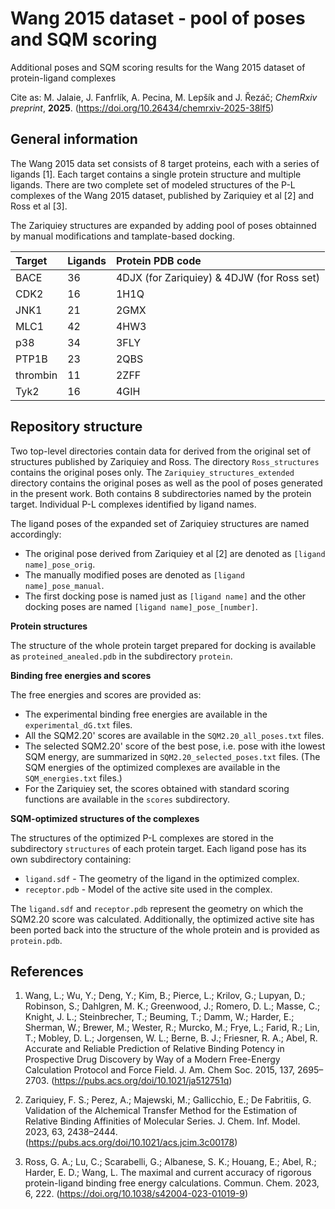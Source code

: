 Wang 2015 dataset - pool of poses and SQM scoring
=================================================

Additional poses and SQM scoring results for the Wang 2015 dataset of protein-ligand complexes

Cite as: M. Jalaie, J. Fanfrlík, A. Pecina, M. Lepšík and J. Řezáč; *ChemRxiv preprint*, **2025**. (https://doi.org/10.26434/chemrxiv-2025-38lf5)

General information
-------------------

The Wang 2015 data set consists of 8 target proteins, each with a series of ligands [1]. Each target contains a single protein structure and multiple ligands. There are two complete set of modeled structures of the P-L complexes of the Wang 2015 dataset, published by Zariquiey et al [2] and Ross et al [3]. 

The Zariquiey structures are expanded by adding pool of poses obtainned by manual modifications and tamplate-based docking. 

| Target   | Ligands | Protein PDB code                           | 
| :------- | :------ | :----------------------------------------- |
| BACE     | 36      | 4DJX (for Zariquiey) & 4DJW (for Ross set) |
| CDK2     | 16      | 1H1Q                                       |
| JNK1     | 21      | 2GMX                                       |
| MLC1     | 42      | 4HW3                                       |
| p38      | 34      | 3FLY                                       |
| PTP1B    | 23      | 2QBS                                       |
| thrombin | 11      | 2ZFF                                       |
| Tyk2     | 16      | 4GIH                                       |


Repository structure
--------------------

Two top-level directories contain data for derived from the original set of structures published by Zariquiey and Ross. The directory `Ross_structures` contains the original poses only. The `Zariquiey_structures_extended` directory contains the original poses as well as the pool of poses generated in the present work. Both contains 8 subdirectories named by the protein target. Individual P-L complexes identified by ligand names.

The ligand poses of the expanded set of Zariquiey structures are named accordingly:
- The original pose derived from Zariquiey et al [2] are denoted as `[ligand name]_pose_orig`.
- The manually modified poses are denoted as `[ligand name]_pose_manual`.
- The first docking pose is named just as `[ligand name]` and the other docking poses are named `[ligand name]_pose_[number]`.

**Protein structures**

The structure of the whole protein target prepared for docking is available as `proteined_anealed.pdb` in the subdirectory `protein`.

**Binding free energies and scores**

The free energies and scores are provided as:
- The experimental binding free energies are available in the `experimental_dG.txt` files.
- All the SQM2.20' scores are  available in the `SQM2.20_all_poses.txt` files.
- The selected SQM2.20' score of the best pose, i.e. pose with ithe lowest SQM energy, are summarized in `SQM2.20_selected_poses.txt` files. (The SQM energies of the optimized complexes are available in the `SQM_energies.txt` files.)
- For the Zariquiey set, the scores obtained with standard scoring functions are available in the `scores` subdirectory.

**SQM-optimized structures of the complexes**

The structures of the optimized P-L complexes are stored in the subdirectory `structures` of each protein target. Each ligand pose has its own subdirectory containing: 
- `ligand.sdf` - The geometry of the ligand in the optimized complex. 
- `receptor.pdb` - Model of the active site used in the complex.

The `ligand.sdf` and `receptor.pdb` represent the geometry on which the SQM2.20 score was calculated. Additionally, the optimized active site has been ported back into the structure of the whole protein and is provided as `protein.pdb`.

References
----------
1) Wang, L.; Wu, Y.; Deng, Y.; Kim, B.; Pierce, L.; Krilov, G.; Lupyan, D.; Robinson, S.; Dahlgren, M. K.; Greenwood, J.; Romero, D. L.; Masse, C.; Knight, J. L.; Steinbrecher, T.; Beuming, T.; Damm, W.; Harder, E.; Sherman, W.; Brewer, M.; Wester, R.; Murcko, M.; Frye, L.; Farid, R.; Lin, T.; Mobley, D. L.; Jorgensen, W. L.; Berne, B. J.; Friesner, R. A.; Abel, R. Accurate and Reliable Prediction of Relative Binding Potency in Prospective Drug Discovery by Way of a Modern Free-Energy Calculation Protocol and Force Field. J. Am. Chem Soc. 2015, 137, 2695–2703. (https://pubs.acs.org/doi/10.1021/ja512751q)

2) Zariquiey, F. S.; Perez, A.; Majewski, M.; Gallicchio, E.; De Fabritiis, G. Validation of the Alchemical Transfer Method for the Estimation of Relative Binding Affinities of Molecular Series. J. Chem. Inf. Model. 2023, 63, 2438–2444. (https://pubs.acs.org/doi/10.1021/acs.jcim.3c00178)

3) Ross, G. A.; Lu, C.; Scarabelli, G.; Albanese, S. K.; Houang, E.; Abel, R.; Harder, E. D.; Wang, L. The maximal and current accuracy of rigorous protein-ligand binding free energy calculations. Commun. Chem. 2023, 6, 222. (https://doi.org/10.1038/s42004-023-01019-9)
